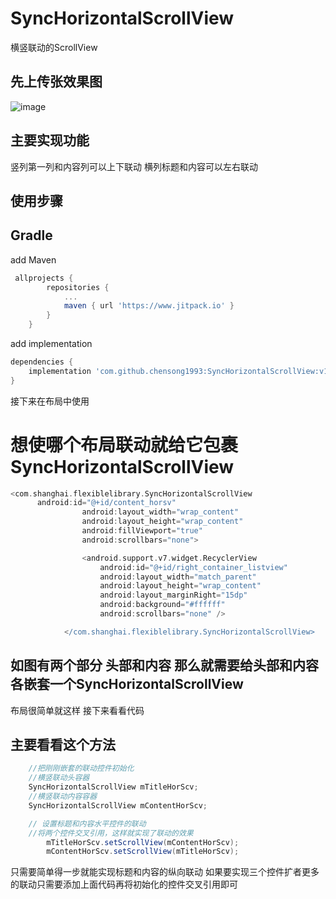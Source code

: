 # SyncHorizontalScrollView
横竖联动的ScrollView

## 先上传张效果图

![image](https://github.com/chensong1993/SyncHorizontalScrollView/blob/master/newsAd.gif)

## 主要实现功能
 竖列第一列和内容列可以上下联动 横列标题和内容可以左右联动

## 使用步骤
## Gradle
add Maven
``` groovy
 allprojects {
		repositories {
			...
			maven { url 'https://www.jitpack.io' }
		}
	}
 ```
add implementation
``` groovy
dependencies {
    implementation 'com.github.chensong1993:SyncHorizontalScrollView:v1.0.0'
}
```

接下来在布局中使用

# 想使哪个布局联动就给它包裹SyncHorizontalScrollView
``` groovy
<com.shanghai.flexiblelibrary.SyncHorizontalScrollView
      android:id="@+id/content_horsv"
                android:layout_width="wrap_content"
                android:layout_height="wrap_content"
                android:fillViewport="true"
                android:scrollbars="none">

                <android.support.v7.widget.RecyclerView
                    android:id="@+id/right_container_listview"
                    android:layout_width="match_parent"
                    android:layout_height="wrap_content"
                    android:layout_marginRight="15dp"
                    android:background="#ffffff"
                    android:scrollbars="none" />

            </com.shanghai.flexiblelibrary.SyncHorizontalScrollView>
```
## 如图有两个部分 头部和内容 那么就需要给头部和内容各嵌套一个SyncHorizontalScrollView

布局很简单就这样
接下来看看代码
## 主要看看这个方法
``` groovy
  	//把刚刚嵌套的联动控件初始化
  	//横竖联动头容器
	SyncHorizontalScrollView mTitleHorScv;
 	//横竖联动内容容器
	SyncHorizontalScrollView mContentHorScv;

	// 设置标题和内容水平控件的联动
	//将两个控件交叉引用，这样就实现了联动的效果
        mTitleHorScv.setScrollView(mContentHorScv);
        mContentHorScv.setScrollView(mTitleHorScv);
```
 只需要简单得一步就能实现标题和内容的纵向联动
 如果要实现三个控件扩者更多的联动只需要添加上面代码再将初始化的控件交叉引用即可
